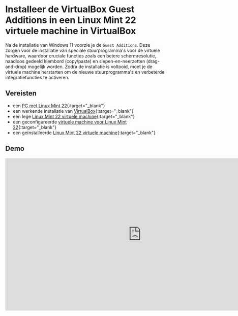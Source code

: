 # Installeer de VirtualBox Guest Additions in een Linux Mint 22 virtuele machine in VirtualBox

Na de installatie van Windows 11 voorzie je de `Guest Additions`. Deze zorgen voor de installatie van speciale stuurprogramma's voor de virtuele hardware, waardoor cruciale functies zoals een betere schermresolutie, naadloos gedeeld klembord (copy/paste) en slepen-en-neerzetten (drag-and-drop) mogelijk worden. Zodra de installatie is voltooid, moet je de virtuele machine herstarten om de nieuwe stuurprogramma's en verbeterde integratiefuncties te activeren.

## Vereisten
- een [PC met Linux Mint 22](../../tutorials/setup-windows11-linuxmint22-dual-boot-uefi/index.md ){:target="_blank"}
- een werkende installatie van [VirtualBox](../setup-virtualbox7-linuxmint22-oracledeb/index.md){:target="_blank"}
- een lege [Linux Mint 22 virtuele machine](../maak-linuxmint22-vm-virtualbox/index.md){:target="_blank"}
- een geconfigureerde [virtuele machine voor Linux Mint 22](../configureer-linuxmint22-vm-virtualbox/index.md){:target="_blank"}
- een geïnstalleerde [Linux Mint 22 virtuele machine](../installeer-linuxmint22-os-vm-virtualbox/index.md){:target="_blank"}

## Demo
<iframe width="854" height="480" src="https://www.youtube.com/embed/dPmpBS7Om5w?autoplay=0&loop=0&mute=0" title="YouTube video player" frameborder="0" allow="accelerometer; autoplay; clipboard-write; encrypted-media; gyroscope; picture-in-picture; web-share" referrerpolicy="strict-origin-when-cross-origin" allowfullscreen></iframe>